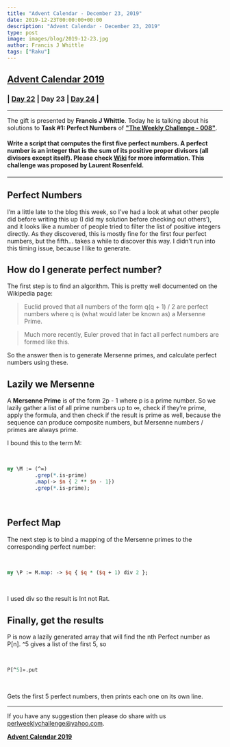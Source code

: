 ```yaml
---
title: "Advent Calendar - December 23, 2019"
date: 2019-12-23T00:00:00+00:00
description: "Advent Calendar - December 23, 2019"
type: post
image: images/blog/2019-12-23.jpg
author: Francis J Whittle
tags: ["Raku"]
---
```


## [**Advent Calendar 2019**](/blog/advent-calendar-2019)
### | [**Day 22**](/blog/advent-calendar-2019-12-22) | **Day 23** | [**Day 24**](/blog/advent-calendar-2019-12-24) |
***

The gift is presented by **Francis J Whittle**. Today he is talking about his solutions to **Task #1: Perfect Numbers** of **["The Weekly Challenge - 008"](/blog/perl-weekly-challenge-008)**.

#### Write a script that computes the first five perfect numbers. A perfect number is an integer that is the sum of its positive proper divisors (all divisors except itself). Please check [Wiki](https://en.wikipedia.org/wiki/Perfect_number) for more information. This challenge was proposed by Laurent Rosenfeld.

***

## Perfect Numbers

I’m a little late to the blog this week, so I’ve had a look at what other people did before writing this up (I did my solution before checking out others’), and it looks like a number of people tried to filter the list of positive integers directly. As they discovered, this is mostly fine for the first four perfect numbers, but the fifth… takes a while to discover this way. I didn’t run into this timing issue, because I like to generate.

## How do I generate perfect number?

The first step is to find an algorithm. This is pretty well documented on the Wikipedia page:

> Euclid proved that all numbers of the form q(q + 1) / 2 are perfect numbers where q is (what would later be known as) a Mersenne Prime.

> Much more recently, Euler proved that in fact all perfect numbers are formed like this.

So the answer then is to generate Mersenne primes, and calculate perfect numbers using these.

## Lazily we Mersenne

A **Mersenne Prime** is of the form 2p - 1 where p is a prime number. So we lazily gather a list of all prime numbers up to ∞, check if they’re prime, apply the formula, and then check if the result is prime as well, because the sequence can produce composite numbers, but Mersenne numbers / primes are always prime.

I bound this to the term M:

<br>

```perl
my \M := (^∞)
         .grep(*.is-prime)
         .map(-> $n { 2 ** $n - 1})
         .grep(*.is-prime);
```

<br>

## Perfect Map

The next step is to bind a mapping of the Mersenne primes to the corresponding perfect number:

<br>

```perl
my \P := M.map: -> $q { $q * ($q + 1) div 2 };
```

<br>

I used div so the result is Int not Rat.

## Finally, get the results

P is now a lazily generated array that will find the nth Perfect number as P[n]. ^5 gives a list of the first 5, so

<br>

```perl
P[^5]».put
```

<br>

Gets the first 5 perfect numbers, then prints each one on its own line.

***
If you have any suggestion then please do share with us <perlweeklychallenge@yahoo.com>.

[**Advent Calendar 2019**](/blog/advent-calendar-2019)
